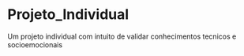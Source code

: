 # Projeto_Individual
Um projeto individual com intuito de validar conhecimentos tecnicos e socioemocionais 
